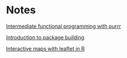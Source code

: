 # Notes

[Intermediate functional programming with purrr](1_INTERMEDIATE_PURRR.MD)

[Introduction to package building](2_INTRO_TO_PACKAGE_BUILDING.MD)

[Interactive maps with leaflet in R](3_INTERACTIVE_MAPS_WITH_LEAFLET_IN_R.MD)

